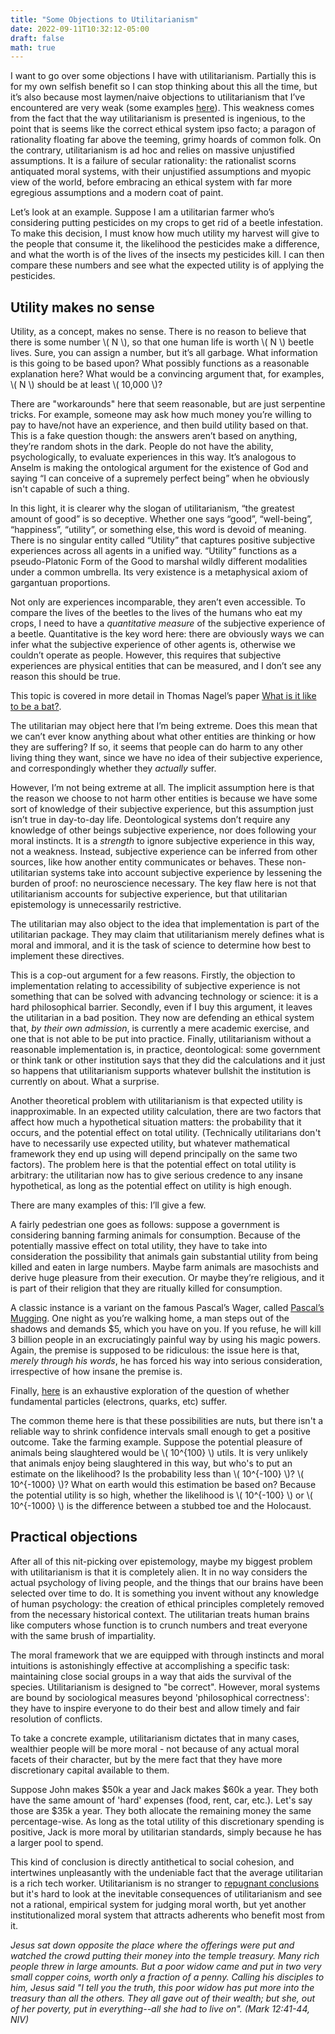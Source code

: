 ```yaml
---
title: "Some Objections to Utilitarianism"
date: 2022-09-11T10:32:12-05:00
draft: false
math: true
---
```


I want to go over some objections I have with utilitarianism. Partially this is for my own selfish benefit so I can stop thinking about this all the time, but it’s also because most laymen/naive objections to utilitarianism that I’ve encountered are very weak (some examples [here](https://sandhoefner.com/2017/10/27/in-defense-of-utilitarianism/)). This weakness comes from the fact that the way utilitarianism is presented is ingenious, to the point that is seems like the correct ethical system ipso facto; a paragon of rationality floating far above the teeming, grimy hoards of common folk. On the contrary, utilitarianism is ad hoc and relies on massive unjustified assumptions. It is a failure of secular rationality: the rationalist scorns antiquated moral systems, with their unjustified assumptions and myopic view of the world, before embracing an ethical system with far more egregious assumptions and a modern coat of paint.

Let’s look at an example. Suppose I am a utilitarian farmer who’s considering putting pesticides on my crops to get rid of a beetle infestation. To make this decision, I must know how much utility my harvest will give to the people that consume it, the likelihood the pesticides make a difference, and what the worth is of the lives of the insects my pesticides kill. I can then compare these numbers and see what the expected utility is of applying the pesticides.

## Utility makes no sense

Utility, as a concept, makes no sense. There is no reason to believe that there is some number \\( N \\), so that one human life is worth \\( N \\) beetle lives. Sure, you can assign a number, but it’s all garbage. What information is this going to be based upon? What possibly functions as a reasonable explanation here? What would be a convincing argument that, for examples, \\( N \\) should be at least \\( 10,000 \\)?

There are "workarounds" here that seem reasonable, but are just serpentine tricks. For example, someone may ask how much money you’re willing to pay to have/not have an experience, and then build utility based on that. This is a fake question though: the answers aren’t based on anything, they’re random shots in the dark. People do not have the ability, psychologically, to evaluate experiences in this way. It’s analogous to Anselm is making the ontological argument for the existence of God and saying “I can conceive of a supremely perfect being” when he obviously isn't capable of such a thing.

In this light, it is clearer why the slogan of utilitarianism, “the greatest amount of good” is so deceptive. Whether one says “good”, “well-being”, “happiness”, “utility”, or something else, this word is devoid of meaning. There is no singular entity called “Utility” that captures positive subjective experiences across all agents in a unified way. “Utility” functions as a pseudo-Platonic Form of the Good to marshal wildly different modalities under a common umbrella. Its very existence is a metaphysical axiom of gargantuan proportions.

Not only are experiences incomparable, they aren’t even accessible. To compare the lives of the beetles to the lives of the humans who eat my crops, I need to have a *quantitative measure* of the subjective experience of a beetle. Quantitative is the key word here: there are obviously ways we can infer what the subjective experience of other agents is, otherwise we couldn’t operate as people. However, this requires that subjective experiences are physical entities that can be measured, and I don’t see any reason this should be true.

This topic is covered in more detail in Thomas Nagel’s paper [What is it like to be a bat?](https://warwick.ac.uk/fac/cross_fac/iatl/study/ugmodules/humananimalstudies/lectures/32/nagel_bat.pdf).

The utilitarian may object here that I’m being extreme. Does this mean that we can’t ever know anything about what other entities are thinking or how they are suffering? If so, it seems that people can do harm to any other living thing they want, since we have no idea of their subjective experience, and correspondingly whether they *actually* suffer.

However, I’m not being extreme at all. The implicit assumption here is that the reason we choose to not harm other entities is because we have some sort of knowledge of their subjective experience, but this assumption just isn’t true in day-to-day life. Deontological systems don’t require any knowledge of other beings subjective experience, nor does following your moral instincts. It is a *strength* to ignore subjective experience in this way, not a weakness. Instead, subjective experience can be inferred from other sources, like how another entity communicates or behaves. These non-utilitarian systems take into account subjective experience by lessening the burden of proof: no neuroscience necessary. The key flaw here is not that utilitarianism accounts for subjective experience, but that utilitarian epistemology is unnecessarily restrictive.

The utilitarian may also object to the idea that implementation is part of the utilitarian package. They may claim that utilitarianism merely defines what is moral and immoral, and it is the task of science to determine how best to implement these directives.

This is a cop-out argument for a few reasons. Firstly, the objection to implementation relating to accessibility of subjective experience is not something that can be solved with advancing technology or science: it is a hard philosophical barrier. Secondly, even if I buy this argument, it leaves the utilitarian in a bad position. They now are defending an ethical system that, *by their own admission*, is currently a mere academic exercise, and one that is not able to be put into practice. Finally, utilitarianism without a reasonable implementation is, in practice, deontological: some government or think tank or other institution says that they did the calculations and it just so happens that utilitarianism supports whatever bullshit the institution is currently on about. What a surprise.

Another theoretical problem with utilitarianism is that expected utility is inapproximable. In an expected utility calculation, there are two factors that affect how much a hypothetical situation matters: the probability that it occurs, and the potential effect on total utility. (Technically utilitarians don't have to necessarily use expected utility, but whatever mathematical framework they end up using will depend principally on the same two factors). The problem here is that the potential effect on total utility is arbitrary: the utilitarian now has to give serious credence to any insane hypothetical, as long as the potential effect on utility is high enough.

There are many examples of this: I’ll give a few.

A fairly pedestrian one goes as follows: suppose a government is considering banning farming animals for consumption. Because of the potentially massive effect on total utility, they have to take into consideration the possibility that animals gain substantial utility from being killed and eaten in large numbers. Maybe farm animals are masochists and derive huge pleasure from their execution. Or maybe they’re religious, and it is part of their religion that they are ritually killed for consumption.

A classic instance is a variant on the famous Pascal’s Wager, called [Pascal’s Mugging](https://wiki.lesswrong.com/wiki/Pascal%27s_mugging). One night as you’re walking home, a man steps out of the shadows and demands $5, which you have on you. If you refuse, he will kill 3 billion people in an excruciatingly painful way by using his magic powers. Again, the premise is supposed to be ridiculous: the issue here is that, *merely through his words*, he has forced his way into serious consideration, irrespective of how insane the premise is.

Finally, [here](https://reducing-suffering.org/is-there-suffering-in-fundamental-physics/) is an exhaustive exploration of the question of whether fundamental particles (electrons, quarks, etc) suffer.

The common theme here is that these possibilities are nuts, but there isn't a reliable way to shrink confidence intervals small enough to get a positive outcome. Take the farming example. Suppose the potential pleasure of animals being slaughtered would be \\( 10^{100} \\) utils. It is very unlikely that animals enjoy being slaughtered in this way, but who's to put an estimate on the likelihood? Is the probability less than \\( 10^{-100} \\)? \\( 10^{-1000} \\)? What on earth would this estimation be based on? Because the potential utility is so high, whether the likelihood is \\( 10^{-100} \\) or \\( 10^{-1000} \\) is the difference between a stubbed toe and the Holocaust.

## Practical objections

After all of this nit-picking over epistemology, maybe my biggest problem with utilitarianism is that it is completely alien. It in no way considers the actual psychology of living people, and the things that our brains have been selected over time to do. It is something you invent without any knowledge of human psychology: the creation of ethical principles completely removed from the necessary historical context. The utilitarian treats human brains like computers whose function is to crunch numbers and treat everyone with the same brush of impartiality.

The moral framework that we are equipped with through instincts and moral intuitions is astonishingly effective at accomplishing a specific task: maintaining close social groups in a way that aids the survival of the species. Utilitarianism is designed to "be correct". However, moral systems are bound by sociological measures beyond 'philosophical correctness': they have to inspire everyone to do their best and allow timely and fair resolution of conflicts.

To take a concrete example, utilitarianism dictates that in many cases, wealthier people will be more moral - not because of any actual moral facets of their character, but by the mere fact that they have more discretionary capital available to them.

Suppose John makes $50k a year and Jack makes $60k a year. They both have the same amount of 'hard' expenses (food, rent, car, etc.). Let's say those are $35k a year. They both allocate the remaining money the same percentage-wise. As long as the total utility of this discretionary spending is positive, Jack is more moral by utilitarian standards, simply because he has a larger pool to spend.

This kind of conclusion is directly antithetical to social cohesion, and intertwines unpleasantly with the undeniable fact that the average utilitarian is a rich tech worker. Utilitarianism is no stranger to [repugnant conclusions](https://en.wikipedia.org/wiki/Mere_addition_paradox) but it's hard to look at the inevitable consequences of utilitarianism and see not a rational, empirical system for judging moral worth, but yet another institutionalized moral system that attracts adherents who benefit most from it.

*Jesus sat down opposite the place where the offerings were put and watched the crowd putting their money into the temple treasury. Many rich people threw in large amounts. But a poor widow came and put in two very small copper coins, worth only a fraction of a penny. Calling his disciples to him, Jesus said "I tell you the truth, this poor widow has put more into the treasury than all the others. They all gave out of their wealth; but she, out of her poverty, put in everything--all she had to live on". (Mark 12:41-44, NIV)*
